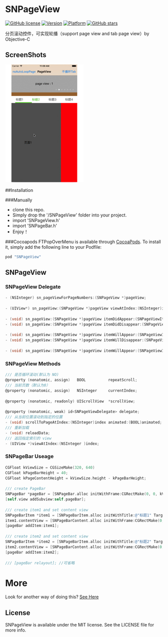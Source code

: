 # SNPageView
[![GitHub license](https://img.shields.io/badge/license-MIT-blue.svg)](https://github.com/sheodon/SNPageView/LICENSE)
[![Version](https://img.shields.io/cocoapods/v/SNPageView.svg?style=flat)](http://cocoapods.org/pods/SNPageView)
[![Platform](https://img.shields.io/cocoapods/p/SNPageView.svg?style=flat)](http://cocoapods.org/pods/SNPageView)
[![GitHub stars](https://img.shields.io/github/stars/sheodon/SNPageView.svg)](https://github.com/sheodon/SNPageView/stargazers)

分页滚动控件，可实现轮播（support page view and tab page view）by Objective-C

## ScreenShots

<img src="/ScreenShots/Example.gif" width="250"/>

##Installation

###Manually
* clone this repo.
* Simply drop the '/SNPageView' folder into your project.
* import 'SNPageView.h'
* import 'SNPageBar.h'
* Enjoy！ 

###Cocoapods
FTPopOverMenu is available through [CocoaPods](http://cocoapods.org). To install it, simply add the following line to your Podfile:

```ruby
pod "SNPageView"
```

## SNPageView

### SNPageView Delegate

```objective-c
- (NSInteger) sn_pageViewForPageNumbers:(SNPageView *)pageView;

- (UIView*) sn_pageView:(SNPageView *)pageView viewAtIndex:(NSInteger)index;

- (void) sn_pageView:(SNPageView *)pageView itemDidAppear:(SNPageViewItem *)item;
- (void) sn_pageView:(SNPageView *)pageView itemDidDisappear:(SNPageViewItem *)item;

- (void) sn_pageView:(SNPageView *)pageView itemWillAppear:(SNPageViewItem *)item;
- (void) sn_pageView:(SNPageView *)pageView itemWillDisappear:(SNPageViewItem *)item;

- (void) sn_pageView:(SNPageView *)pageView itemWillAppear:(SNPageViewItem *)appearItem itemWillDisappear:(SNPageViewItem *)disappearItem;
```

### SNPageView Methods
 
```objective-c
/// 是否循环滚动(默认为 NO)
@property (nonatomic, assign)   BOOL          repeatScroll;
/// 当前页数（默认为0）
@property (nonatomic, assign)   NSInteger     currentIndex;

@property (nonatomic, readonly) UIScrollView  *scrollView;

@property (nonatomic, weak) id<SNPageViewDelegate> delegate;
/// 从当前位置滚动到指定的位置
- (void) scrollToPageAtIndex:(NSInteger)index animated:(BOOL)animated;
/// 重新加载
- (void) reloadData;
/// 返回指定索引的 view
- (UIView *)viewAtIndex:(NSInteger )index;
```

### SNPageBar Useage

```objective-c
CGFloat kViewSize = CGSizeMake(320, 640)
CGFloat kPageBarHeight = 40;
CGFloat kPageContentHeight = kViewSize.height - kPageBarHeight;

/// create PageBar
SNPageBar *pageBar = [SNPageBar.alloc initWithFrame:CGRectMake(0, 0, kViewSize.width, kPageBarHeight)];
[self.view addSubview:self.pageBar];

/// create item1 and set content view
SNPageBarItem *item1 = [SNPageBarItem.alloc initWithTitle:@"标题1" Target:nil action:nil];
item1.contentView = [SNPageBarContent.alloc initWithFrame:CGRectMake(0, 0, kViewSize.width, kPageContentHeight)];
[pageBar addItem:item1];

/// create item2 and set content view
SNPageBarItem *item2 = [SNPageBarItem.alloc initWithTitle:@"标题2" Target:nil action:nil];
item2.contentView = [SNPageBarContent.alloc initWithFrame:CGRectMake(0, 0, kViewSize.width, kPageContentHeight)];
[pageBar addItem:item2];

/// [pageBar relayout]; //可省略
```


# More

 Look for another way of doing this? [See Here](https://github.com/sheodon/SNPageView)



## License

SNPageView is available under the MIT license. See the LICENSE file for more info.


